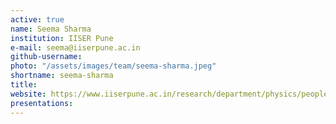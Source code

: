 ```yaml
---
active: true
name: Seema Sharma
institution: IISER Pune
e-mail: seema@iiserpune.ac.in
github-username: 
photo: "/assets/images/team/seema-sharma.jpeg"
shortname: seema-sharma
title: 
website: https://www.iiserpune.ac.in/research/department/physics/people/faculty/regular-faculty/seema-sharma/333
presentations:
---
```


